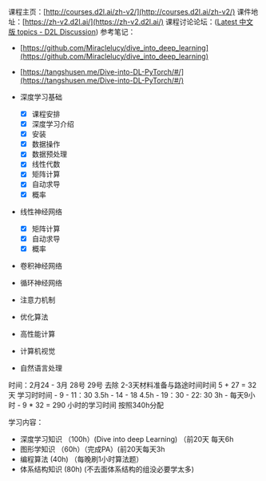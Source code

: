 
课程主页：[http://courses.d2l.ai/zh-v2/](http://courses.d2l.ai/zh-v2/)
课件地址：[https://zh-v2.d2l.ai/](https://zh-v2.d2l.ai/)
课程讨论论坛：([Latest 中文版 topics - D2L Discussion](https://discuss.d2l.ai/c/chinese-version/16))
参考笔记：
- [https://github.com/Miraclelucy/dive_into_deep_learning](https://github.com/Miraclelucy/dive_into_deep_learning)
- [https://tangshusen.me/Dive-into-DL-PyTorch/#/](https://tangshusen.me/Dive-into-DL-PyTorch/#/)

 - 深度学习基础
	- [x] 课程安排
	- [x] 深度学习介绍
	- [x] 安装
	- [x] 数据操作
	- [x] 数据预处理
	- [x] 线性代数
	- [x] 矩阵计算
	- [x] 自动求导
	- [x] 概率
 - 线性神经网络
	- [x] 矩阵计算
	- [x] 自动求导
	- [x] 概率
 - 卷积神经网络
 - 循环神经网络
 - 注意力机制
 - 优化算法
 - 高性能计算
 - 计算机视觉
 - 自然语言处理


时间：2月24 - 3月 28号 29号 去除 2-3天材料准备与路途时间时间
 5 + 27 = 32天
 学习时时间
	 -  9 - 11：30    3.5h
	 - 14 - 18  4.5h
	 -  19：30  - 22: 30   3h
	 -  每天9小时
	 - 9 * 32 = 290 小时的学习时间 按照340h分配
	 
学习内容：
- 深度学习知识 （100h）(Dive into deep Learning) （前20天 每天6h
- 图形学知识       （60h）（完成PA）(前20天每天3h
- 编程算法  (40h)  （每晚刷1小时算法题）
- 体系结构知识  (80h)  (不去面体系结构的组没必要学太多)
